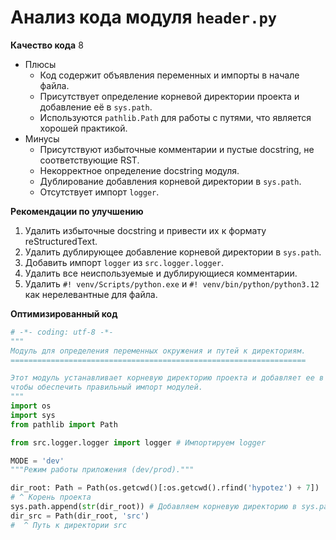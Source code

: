 # Анализ кода модуля `header.py`

**Качество кода**
8
-   Плюсы
    - Код содержит объявления переменных и импорты в начале файла.
    - Присутствует определение корневой директории проекта и добавление её в `sys.path`.
    - Используются `pathlib.Path` для работы с путями, что является хорошей практикой.
-   Минусы
    - Присутствуют избыточные комментарии и пустые docstring, не соответствующие RST.
    -  Некорректное определение docstring модуля.
    - Дублирование добавления корневой директории в `sys.path`.
    - Отсутствует импорт `logger`.

**Рекомендации по улучшению**

1.  Удалить избыточные docstring и привести их к формату reStructuredText.
2.  Удалить дублирующее добавление корневой директории в `sys.path`.
3.  Добавить импорт `logger` из `src.logger.logger`.
4.  Удалить все неиспользуемые и дублирующиеся комментарии.
5.  Удалить `#! venv/Scripts/python.exe` и `#! venv/bin/python/python3.12` как нерелевантные для файла.

**Оптимизированный код**

```python
# -*- coding: utf-8 -*-
"""
Модуль для определения переменных окружения и путей к директориям.
==================================================================

Этот модуль устанавливает корневую директорию проекта и добавляет ее в `sys.path`,
чтобы обеспечить правильный импорт модулей.
"""
import os
import sys
from pathlib import Path

from src.logger.logger import logger # Импортируем logger

MODE = 'dev'
"""Режим работы приложения (dev/prod)."""

dir_root: Path = Path(os.getcwd()[:os.getcwd().rfind('hypotez') + 7])
# ^ Корень проекта
sys.path.append(str(dir_root)) # Добавляем корневую директорию в sys.path
dir_src = Path(dir_root, 'src')
#  ^ Путь к директории src

```